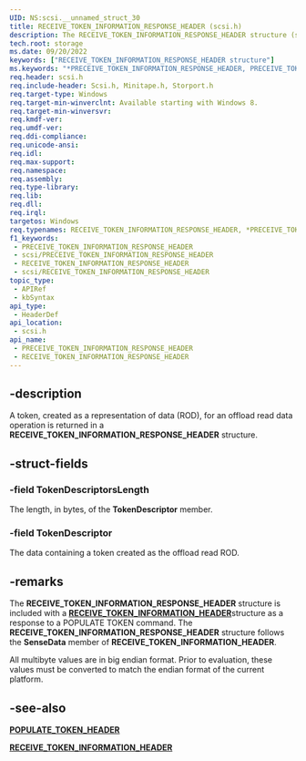 ```yaml
---
UID: NS:scsi.__unnamed_struct_30
title: RECEIVE_TOKEN_INFORMATION_RESPONSE_HEADER (scsi.h)
description: The RECEIVE_TOKEN_INFORMATION_RESPONSE_HEADER structure (scsi.h) contains a token that is created as a representation of data (ROD).
tech.root: storage
ms.date: 09/20/2022
keywords: ["RECEIVE_TOKEN_INFORMATION_RESPONSE_HEADER structure"]
ms.keywords: "*PRECEIVE_TOKEN_INFORMATION_RESPONSE_HEADER, PRECEIVE_TOKEN_INFORMATION_RESPONSE_HEADER, PRECEIVE_TOKEN_INFORMATION_RESPONSE_HEADER structure pointer [Storage Devices], RECEIVE_TOKEN_INFORMATION_RESPONSE_HEADER, RECEIVE_TOKEN_INFORMATION_RESPONSE_HEADER structure [Storage Devices], scsi/PRECEIVE_TOKEN_INFORMATION_RESPONSE_HEADER, scsi/RECEIVE_TOKEN_INFORMATION_RESPONSE_HEADER, storage.receive_token_information_response_header"
req.header: scsi.h
req.include-header: Scsi.h, Minitape.h, Storport.h
req.target-type: Windows
req.target-min-winverclnt: Available starting with Windows 8.
req.target-min-winversvr: 
req.kmdf-ver: 
req.umdf-ver: 
req.ddi-compliance: 
req.unicode-ansi: 
req.idl: 
req.max-support: 
req.namespace: 
req.assembly: 
req.type-library: 
req.lib: 
req.dll: 
req.irql: 
targetos: Windows
req.typenames: RECEIVE_TOKEN_INFORMATION_RESPONSE_HEADER, *PRECEIVE_TOKEN_INFORMATION_RESPONSE_HEADER
f1_keywords:
 - PRECEIVE_TOKEN_INFORMATION_RESPONSE_HEADER
 - scsi/PRECEIVE_TOKEN_INFORMATION_RESPONSE_HEADER
 - RECEIVE_TOKEN_INFORMATION_RESPONSE_HEADER
 - scsi/RECEIVE_TOKEN_INFORMATION_RESPONSE_HEADER
topic_type:
 - APIRef
 - kbSyntax
api_type:
 - HeaderDef
api_location:
 - scsi.h
api_name:
 - PRECEIVE_TOKEN_INFORMATION_RESPONSE_HEADER
 - RECEIVE_TOKEN_INFORMATION_RESPONSE_HEADER
---
```


## -description

A token, created as a representation of data (ROD), for an offload read data operation is returned in a **RECEIVE_TOKEN_INFORMATION_RESPONSE_HEADER** structure.

## -struct-fields

### -field TokenDescriptorsLength

The length, in bytes, of the **TokenDescriptor** member.

### -field TokenDescriptor

The data containing a token created as the offload read ROD.

## -remarks

The **RECEIVE_TOKEN_INFORMATION_RESPONSE_HEADER** structure is included with a [**RECEIVE_TOKEN_INFORMATION_HEADER**](/windows-hardware/drivers/ddi/storport/ns-storport-receive_token_information_header)structure  as a response to a POPULATE TOKEN command. The **RECEIVE_TOKEN_INFORMATION_RESPONSE_HEADER** structure follows the **SenseData** member of **RECEIVE_TOKEN_INFORMATION_HEADER**.

All multibyte values are in big endian format. Prior to evaluation, these values must be converted to match the endian format of the current platform.

## -see-also

[**POPULATE_TOKEN_HEADER**](/windows-hardware/drivers/ddi/storport/ns-storport-populate_token_header)

[**RECEIVE_TOKEN_INFORMATION_HEADER**](/windows-hardware/drivers/ddi/storport/ns-storport-receive_token_information_header)
